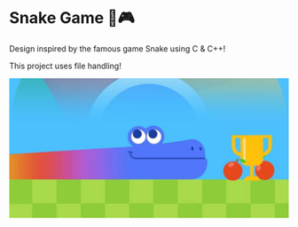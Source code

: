 # Snake Game 🐍🎮

Design inspired by the famous game Snake using C & C++!

This project uses file handling!

<div style="text-align:center;">
  <img src="123.jpeg" alt="Alt Text">
</div>

